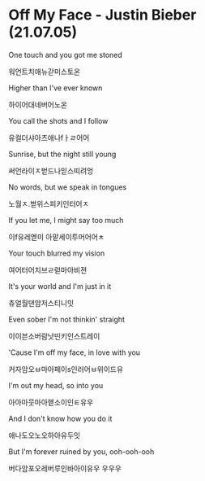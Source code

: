 # Off My Face - Justin Bieber (21.07.05)

One touch and you got me stoned

워언트치애뉴갇미스토온

Higher than I've ever known

하이어대네버어노온

You call the shots and I follow

유컬더샤아츠애나fㅏㄹ어어

Sunrise, but the night still young

써언라이ㅈ벋드나읻스띠려엉

No words, but we speak in tongues

노월ㅈ.벋위스피키인터어ㅈ

If you let me, I might say too much

이f유레엗미 아맡세이투머어어ㅊ

Your touch blurred my vision

여어터어치브ㄹ럳마아비젼

It's your world and I'm just in it

츄얼월댄암저스티니잇

Even sober I'm not thinkin' straight

이이븐소버람낫띤키인스트레이 

'Cause I'm off my face, in love with you

커자암오ㅂ마아페이s인러어ㅂ위이드유

I'm out my head, so into you

아아마웃마아헫소이인ㅌ유우

And I don't know how you do it

애나도오노오하아유두잇

But I'm forever ruined by you, ooh-ooh-ooh

버다암포오레버루인바아이유우 우우우